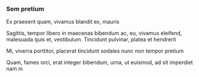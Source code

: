 ### Sem pretium

Ex praesent quam, vivamus blandit ex, mauris

Sagittis, tempor libero in maecenas bibendum ac, eu, vivamus eleifend, malesuada quis et, vestibulum. Tincidunt pulvinar, platea et hendrerit

Mi, viverra porttitor, placerat tincidunt sodales nunc non tempor pretium

Quam, fames orci, erat integer bibendum, urna, ut euismod, ad sit imperdiet nam in


